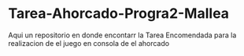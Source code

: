 # Tarea-Ahorcado-Progra2-Mallea
Aqui un repositorio en donde encontarr la Tarea Encomendada para la realizacion de el juego en consola de el ahorcado
